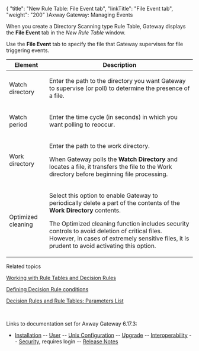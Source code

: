 {
    "title": "New Rule Table: File Event tab",
    "linkTitle": "File Event tab",
    "weight": "200"
}<span class="mc-variable axway_variables.Component_Long_Name variable">Axway Gateway</span>: Managing Events

When you create a Directory Scanning type Rule Table, Gateway displays the <span style="font-weight: bold;">File Event</span> tab in the <span style="font-style: italic;">New Rule Table</span> window.

Use the <span style="font-weight: bold;">File Event</span> tab to specify the file that Gateway supervises for file triggering events.

<table>
         
         
         
   
   <thead>
      <tr>
<th class="HeadE-Column1-Header1">Element         </th>
<th class="HeadD-Column1-Header1">Description         </th>
      </tr>
   </thead>
   <tbody>
      <tr>
         <td><p><span id="Watch_directory"></span>Watch directory</p>         </td>
         <td><p>Enter the path to the directory you want Gateway to supervise (or poll) to determine the presence of a file.</p>         </td>
      </tr>
      <tr>
         <td><p>Watch period</p>         </td>
         <td><p>Enter the time cycle (in seconds) in which you want polling to reoccur.</p>         </td>
      </tr>
      <tr>
         <td><p><span id="Work directory"></span>Work directory</p>         </td>
         <td><p>Enter the path to the work directory.</p>
<p>When Gateway polls the <span style="font-weight: bold;">Watch Directory</span> and locates a file, it transfers the file to the Work directory before beginning file processing.</p>         </td>
      </tr>
      <tr>
         <td><p>Optimized cleaning</p>         </td>
         <td><p>Select this option to enable Gateway to periodically delete a part of the contents of the <span style="font-weight: bold;">Work Directory</span> contents.</p>
<p>The Optimized cleaning function includes security controls to avoid deletion of critical files. However, in cases of extremely sensitive files, it is prudent to avoid activating this option.</p>         </td>
      </tr>
   </tbody>
</table>

Related topics

[Working with Rule Tables and Decision Rules](../../working_with_rule_tables_and_decision_rules(gui))

[Defining Decision Rule conditions](../../defining_decision_rule_conditions)

[Decision Rules and Rule Tables: Parameters List](../../working_with_decision_rules_cli/decision_rules_rule_tables_parameter_list)

 

Links to documentation set for Axway Gateway <span class="mc-variable axway_variables.Release_Number variable">6.17.3</span>:

-   [Installation](#) -- [User](#) -- [Unix Configuration](#) -- [Upgrade](#) -- [Interoperability](#) -- [Security](#), requires login -- [Release Notes](#)
